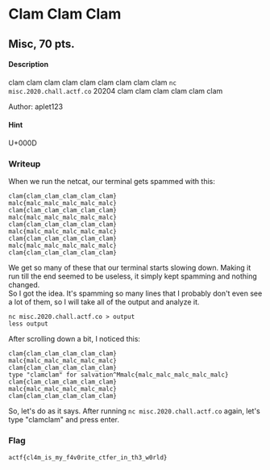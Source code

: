 # Clam Clam Clam 
## Misc, 70 pts.

#### Description
clam clam clam clam clam clam clam clam clam `nc misc.2020.chall.actf.co` 20204 clam clam clam clam clam clam

Author: aplet123

#### Hint
U+000D

### Writeup
When we run the netcat, our terminal gets spammed with this:
```
clam{clam_clam_clam_clam_clam}
malc{malc_malc_malc_malc_malc}
clam{clam_clam_clam_clam_clam}
malc{malc_malc_malc_malc_malc}
clam{clam_clam_clam_clam_clam}
malc{malc_malc_malc_malc_malc}
clam{clam_clam_clam_clam_clam}
malc{malc_malc_malc_malc_malc}
clam{clam_clam_clam_clam_clam}
```

We get so many of these that our terminal starts slowing down. Making it run till the end seemed to be useless, it simply kept spamming and nothing changed.<br>
So I got the idea. It's spamming so many lines that I probably don't even see a lot of them, so I will take all of the output and analyze it.<br>
```
nc misc.2020.chall.actf.co > output
less output
```
After scrolling down a bit, I noticed this:
```
clam{clam_clam_clam_clam_clam}
malc{malc_malc_malc_malc_malc}
clam{clam_clam_clam_clam_clam}
type "clamclam" for salvation^Mmalc{malc_malc_malc_malc_malc}
clam{clam_clam_clam_clam_clam}
malc{malc_malc_malc_malc_malc}
clam{clam_clam_clam_clam_clam}
```

So, let's do as it says. After running `nc misc.2020.chall.actf.co` again, let's type "clamclam" and press enter.<br>

### Flag
`actf{cl4m_is_my_f4v0rite_ctfer_in_th3_w0rld}`
